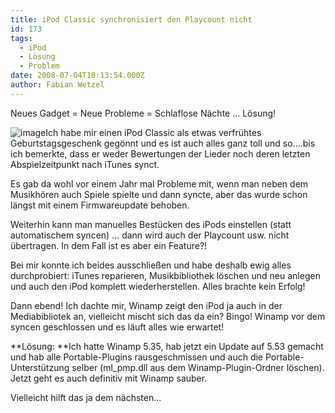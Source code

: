 ```yaml
---
title: iPod Classic synchronisiert den Playcount nicht
id: 173
tags:
  - iPod
  - Lösung
  - Problem
date: 2008-07-04T18:13:54.000Z
author: Fabian Wetzel
---
```


 Neues Gadget = Neue Probleme = Schlaflose Nächte ... Lösung!

![image](https://az275061.vo.msecnd.net/blogmedia/2008/07/image11.png)Ich habe mir einen iPod Classic als etwas verfrühtes Geburtstagsgeschenk gegönnt und es ist auch alles ganz toll und so....bis ich bemerkte, dass er weder Bewertungen der Lieder noch deren letzten Abspielzeitpunkt nach iTunes synct.

Es gab da wohl vor einem Jahr mal Probleme mit, wenn man neben dem Musikhören auch Spiele spielte und dann syncte, aber das wurde schon längst mit einem Firmwareupdate behoben.

Weiterhin kann man manuelles Bestücken des iPods einstellen (statt automatischem syncen) ... dann wird auch der Playcount usw. nicht übertragen. In dem Fall ist es aber ein Feature?!

Bei mir konnte ich beides ausschließen und habe deshalb ewig alles durchprobiert: iTunes reparieren, Musikbibliothek löschen und neu anlegen und auch den iPod komplett wiederherstellen. Alles brachte kein Erfolg!

Dann ebend! Ich dachte mir, Winamp zeigt den iPod ja auch in der Mediabibliotek an, vielleicht mischt sich das da ein? Bingo! Winamp vor dem syncen geschlossen und es läuft alles wie erwartet!

**Lösung: **Ich hatte Winamp 5.35, hab jetzt ein Update auf 5.53 gemacht und hab alle Portable-Plugins rausgeschmissen und auch die Portable-Unterstützung selber (ml_pmp.dll aus dem Winamp-Plugin-Ordner löschen). Jetzt geht es auch definitiv mit Winamp sauber.

Vielleicht hilft das ja dem nächsten...

